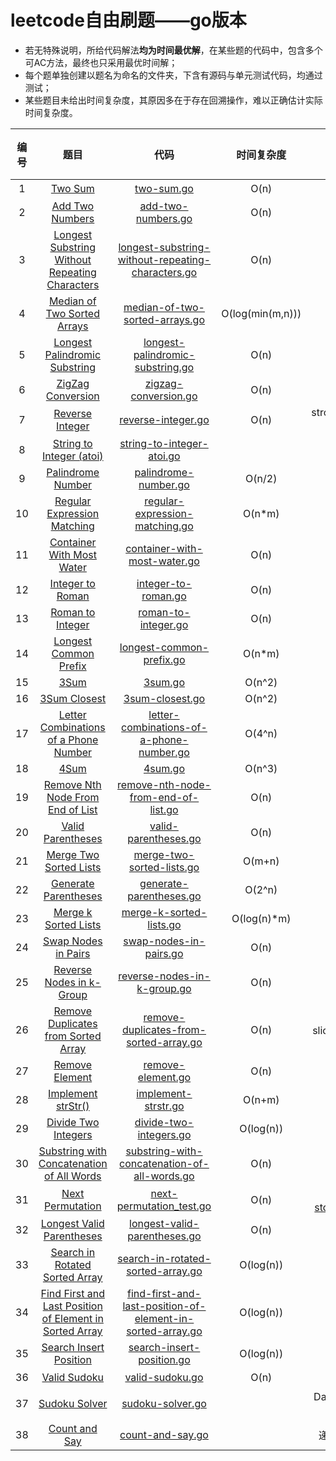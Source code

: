 # leetcode自由刷题——go版本

* 若无特殊说明，所给代码解法**均为时间最优解**，在某些题的代码中，包含多个可AC方法，最终也只采用最优时间解；
* 每个题单独创建以题名为命名的文件夹，下含有源码与单元测试代码，均通过测试；
* 某些题目未给出时间复杂度，其原因多在于存在回溯操作，难以正确估计实际时间复杂度。

| 编号 | 题目 | 代码 | 时间复杂度 | 简述 |  空间复杂度 |
|:---:|:-----:|:---:|:---:|:---:|:---:|
| 1 | [Two Sum](https://leetcode.com/problems/two-sum/) | [two-sum.go](two-sum/two-sum.go) | O(n) | 哈希Map |  |
| 2 | [Add Two Numbers](https://leetcode.com/problems/add-two-numbers/) | [add-two-numbers.go](add-two-numbers/add-two-numbers.go) | O(n) | 单向链表 | |
| 3 | [Longest Substring Without Repeating Characters](https://leetcode.com/problems/longest-substring-without-repeating-characters/) | [longest-substring-without-repeating-characters.go](longest-substring-without-repeating-characters/longest-substring-without-repeating-characters.go) | O(n) | DP优化 | |
| 4 | [Median of Two Sorted Arrays](https://leetcode.com/problems/median-of-two-sorted-arrays/) | [median-of-two-sorted-arrays.go](median-of-two-sorted-arrays/median-of-two-sorted-arrays.go) | O(log(min(m,n))) | 参考[Grandyang博客](https://www.cnblogs.com/grandyang/p/4465932.html) |  |
| 5 | [Longest Palindromic Substring](https://leetcode.com/problems/longest-palindromic-substring/) | [longest-palindromic-substring.go](longest-palindromic-substring/longest-palindromic-substring.go) | O(n) | manacher算法 |  |
| 6 | [ZigZag Conversion](https://leetcode.com/problems/zigzag-conversion/) | [zigzag-conversion.go](zigzag-conversion/zigzag-conversion.go) | O(n) | 规律总结 |  |
| 7 | [Reverse Integer](https://leetcode.com/problems/reverse-integer/) | [reverse-integer.go](reverse-integer/reverse-integer.go) | O(n) | strconv.Itoa()+strconv.Atoi()实现 |  |
| 8 | [String to Integer (atoi)](https://leetcode.com/problems/string-to-integer-atoi/) | [string-to-integer-atoi.go](string-to-integer-atoi/string-to-integer-atoi.go) |  | 正则匹配 |  |
| 9 | [Palindrome Number](https://leetcode.com/problems/palindrome-number/) | [palindrome-number.go](palindrome-number/palindrome-number.go) | O(n/2) | strconv.Itoa()实现 |  |
| 10 | [Regular Expression Matching](https://leetcode.com/problems/regular-expression-matching/) | [regular-expression-matching.go](regular-expression-matching/regular-expression-matching.go) | O(n*m) | DP |  |
| 11 | [Container With Most Water](https://leetcode.com/problems/container-with-most-water/) | [container-with-most-water.go](container-with-most-water/container-with-most-water.go) | O(n) | two-pointer算法 |  |
| 12 | [Integer to Roman](https://leetcode.com/problems/integer-to-roman/) | [integer-to-roman.go](integer-to-roman/integer-to-roman.go) | O(n) | 打表 |  |
| 13 | [Roman to Integer](https://leetcode.com/problems/roman-to-integer/) | [roman-to-integer.go](roman-to-integer/roman-to-integer.go) | O(n) | switch-case |  |
| 14 | [Longest Common Prefix](https://leetcode.com/problems/longest-common-prefix/) | [longest-common-prefix.go](longest-common-prefix/longest-common-prefix.go) | O(n*m) | if模拟 |  |
| 15 | [3Sum](https://leetcode.com/problems/3sum/) | [3sum.go](3sum/3sum.go) | O(n^2) | two-pointer |  |
| 16 | [3Sum Closest](https://leetcode.com/problems/3sum-closest/) | [3sum-closest.go](3sum-closest/3sum-closest.go) | O(n^2) | two-pointer |  |
| 17 | [Letter Combinations of a Phone Number](https://leetcode.com/problems/letter-combinations-of-a-phone-number/) | [letter-combinations-of-a-phone-number.go](letter-combinations-of-a-phone-number/letter-combinations-of-a-phone-number.go) | O(4^n) |  |  |
| 18 | [4Sum](https://leetcode.com/problems/4sum/) | [4sum.go](4sum/4sum.go) | O(n^3) | two-pointer |  |
| 19 | [Remove Nth Node From End of List](https://leetcode.com/problems/remove-nth-node-from-end-of-list/) | [remove-nth-node-from-end-of-list.go](remove-nth-node-from-end-of-list/remove-nth-node-from-end-of-list.go) | O(n) | 循环数组(one pass) |  |
| 20 | [Valid Parentheses](https://leetcode.com/problems/valid-parentheses/) | [valid-parentheses.go](valid-parentheses/valid-parentheses.go) | O(n) | 栈 |  |
| 21 | [Merge Two Sorted Lists](https://leetcode.com/problems/merge-two-sorted-lists/) | [merge-two-sorted-lists.go](merge-two-sorted-lists/merge-two-sorted-lists.go) | O(m+n) | 递归 |  |
| 22 | [Generate Parentheses](https://leetcode.com/problems/generate-parentheses/) | [generate-parentheses.go](generate-parentheses/generate-parentheses.go) | O(2^n) | 递归 |  |
| 23 | [Merge k Sorted Lists](https://leetcode.com/problems/merge-k-sorted-lists/) | [merge-k-sorted-lists.go](merge-k-sorted-lists/merge-k-sorted-lists.go) | O(log(n)*m) | 分治 |  |
| 24 | [Swap Nodes in Pairs](https://leetcode.com/problems/swap-nodes-in-pairs/) | [swap-nodes-in-pairs.go](swap-nodes-in-pairs/swap-nodes-in-pairs.go) | O(n) | 单链表交换节点 |  |
| 25 | [Reverse Nodes in k-Group](https://leetcode.com/problems/reverse-nodes-in-k-group/) | [reverse-nodes-in-k-group.go](reverse-nodes-in-k-group/reverse-nodes-in-k-group.go) | O(n) | 记录前驱+后驱节点 | O(1) |
| 26 | [Remove Duplicates from Sorted Array](https://leetcode.com/problems/remove-duplicates-from-sorted-array/) | [remove-duplicates-from-sorted-array.go](remove-duplicates-from-sorted-array/remove-duplicates-from-sorted-array.go) | O(n) | slice传参：带地址的结构体值 | O(1) |
| 27 | [Remove Element](https://leetcode.com/problems/remove-element/) | [remove-element.go](remove-element/remove-element.go) | O(n) |  | O(1) |
| 28 | [Implement strStr()](https://leetcode.com/problems/implement-strstr/) | [implement-strstr.go](implement-strstr/implement-strstr.go) | O(n+m) | KMP算法 |  |
| 29 | [Divide Two Integers](https://leetcode.com/problems/divide-two-integers/) | [divide-two-integers.go](divide-two-integers/divide-two-integers.go) | O(log(n)) | 位操作实现除法 |  |
| 30 | [Substring with Concatenation of All Words](https://leetcode.com/problems/substring-with-concatenation-of-all-words/) | [substring-with-concatenation-of-all-words.go](substring-with-concatenation-of-all-words/substring-with-concatenation-of-all-words.go) | O(n) | 滑动窗口+HashMap |  |
| 31 | [Next Permutation](https://leetcode.com/problems/next-permutation/) | [next-permutation_test.go](next-permutation/next-permutation_test.go) | O(n) | 参考C++ [std::next_next_permutation](https://en.cppreference.com/w/cpp/algorithm/next_permutation) | O(1) |
| 32 | [Longest Valid Parentheses](https://leetcode.com/problems/longest-valid-parentheses/) | [longest-valid-parentheses.go](longest-valid-parentheses/longest-valid-parentheses.go) | O(n) | 栈 |  |
| 33 | [Search in Rotated Sorted Array](https://leetcode.com/problems/search-in-rotated-sorted-array/) | [search-in-rotated-sorted-array.go](search-in-rotated-sorted-array/search-in-rotated-sorted-array.go) | O(log(n)) | 二分查找 |  |
| 34 | [Find First and Last Position of Element in Sorted Array](https://leetcode.com/problems/find-first-and-last-position-of-element-in-sorted-array/) | [find-first-and-last-position-of-element-in-sorted-array.go](find-first-and-last-position-of-element-in-sorted-array/find-first-and-last-position-of-element-in-sorted-array.go) | O(log(n)) | 二分查找 |  |
| 35 | [Search Insert Position](https://leetcode.com/problems/search-insert-position/) | [search-insert-position.go](search-insert-position/search-insert-position.go) | O(log(n)) | 二分查找 |  |
| 36 | [Valid Sudoku](https://leetcode.com/problems/valid-sudoku/) | [valid-sudoku.go](valid-sudoku/valid-sudoku.go) | O(n) | 位操作判重 |  |
| 37 | [Sudoku Solver](https://leetcode.com/problems/sudoku-solver/) | [sudoku-solver.go](sudoku-solver/sudoku-solver.go) |  | DanceLink X算法，来自本人项目[sudoku-solver](https://github.com/smilelc3/sudoku-solver) |  |
| 38 | [Count and Say](https://leetcode.com/problems/count-and-say/) | [count-and-say.go](count-and-say/count-and-say.go) |  | 递归 + strings.Builder加速 |  |
